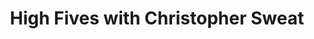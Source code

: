 ﻿---
title: High Fives with Christopher Sweat
description: Christopher Sweat sat down and talked with Ryan O'Hara about high volume prospecting, and what problems large companies run into with prospecting for new customers.
coverImage: ./img/podcast/podcast-image-6.jpg
refLink: ter.li/5gmtrd

audioLinks: https://w.soundcloud.com/player/?url=https%3A%2F%2Fapi.soundcloud.com%2Ftracks%2F451769580&amp;auto_play=false&amp;show_artwork=true&amp;visual=true&amp;origin=twitter
webImage: ./img/podcast/video-img/image-3.png
---
